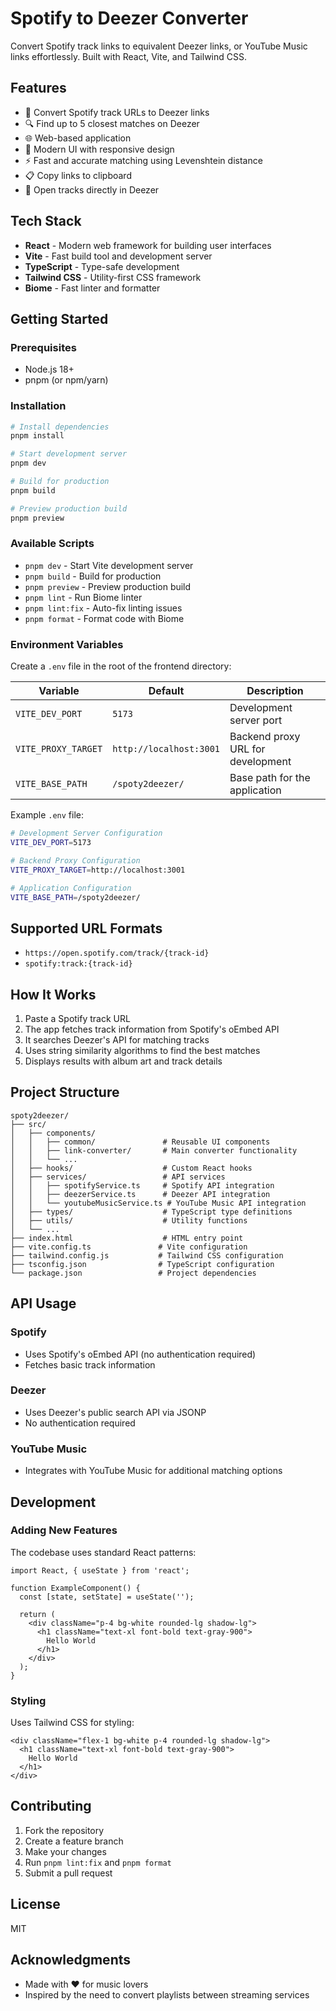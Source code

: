 # Spotify to Deezer Converter

Convert Spotify track links to equivalent Deezer links, or YouTube Music links effortlessly. Built with React, Vite, and Tailwind CSS.

## Features

- 🎵 Convert Spotify track URLs to Deezer links
- 🔍 Find up to 5 closest matches on Deezer
- 🌐 Web-based application
- 🎨 Modern UI with responsive design
- ⚡ Fast and accurate matching using Levenshtein distance
- 📋 Copy links to clipboard
- 🔗 Open tracks directly in Deezer

## Tech Stack

- **React** - Modern web framework for building user interfaces
- **Vite** - Fast build tool and development server
- **TypeScript** - Type-safe development
- **Tailwind CSS** - Utility-first CSS framework
- **Biome** - Fast linter and formatter

## Getting Started

### Prerequisites

- Node.js 18+
- pnpm (or npm/yarn)

### Installation

```bash
# Install dependencies
pnpm install

# Start development server
pnpm dev

# Build for production
pnpm build

# Preview production build
pnpm preview
```

### Available Scripts

- `pnpm dev` - Start Vite development server
- `pnpm build` - Build for production
- `pnpm preview` - Preview production build
- `pnpm lint` - Run Biome linter
- `pnpm lint:fix` - Auto-fix linting issues
- `pnpm format` - Format code with Biome

### Environment Variables

Create a `.env` file in the root of the frontend directory:

| Variable | Default | Description |
|----------|---------|-------------|
| `VITE_DEV_PORT` | `5173` | Development server port |
| `VITE_PROXY_TARGET` | `http://localhost:3001` | Backend proxy URL for development |
| `VITE_BASE_PATH` | `/spoty2deezer/` | Base path for the application |

Example `.env` file:

```bash
# Development Server Configuration
VITE_DEV_PORT=5173

# Backend Proxy Configuration
VITE_PROXY_TARGET=http://localhost:3001

# Application Configuration
VITE_BASE_PATH=/spoty2deezer/
```

## Supported URL Formats

- `https://open.spotify.com/track/{track-id}`
- `spotify:track:{track-id}`

## How It Works

1. Paste a Spotify track URL
2. The app fetches track information from Spotify's oEmbed API
3. It searches Deezer's API for matching tracks
4. Uses string similarity algorithms to find the best matches
5. Displays results with album art and track details

## Project Structure

```
spoty2deezer/
├── src/
│   ├── components/
│   │   ├── common/               # Reusable UI components
│   │   ├── link-converter/       # Main converter functionality
│   │   └── ...
│   ├── hooks/                    # Custom React hooks
│   ├── services/                 # API services
│   │   ├── spotifyService.ts     # Spotify API integration
│   │   ├── deezerService.ts      # Deezer API integration
│   │   └── youtubeMusicService.ts # YouTube Music API integration
│   ├── types/                    # TypeScript type definitions
│   ├── utils/                    # Utility functions
│   └── ...
├── index.html                    # HTML entry point
├── vite.config.ts               # Vite configuration
├── tailwind.config.js           # Tailwind CSS configuration
├── tsconfig.json                # TypeScript configuration
└── package.json                 # Project dependencies
```

## API Usage

### Spotify
- Uses Spotify's oEmbed API (no authentication required)
- Fetches basic track information

### Deezer
- Uses Deezer's public search API via JSONP
- No authentication required

### YouTube Music
- Integrates with YouTube Music for additional matching options

## Development

### Adding New Features

The codebase uses standard React patterns:

```tsx
import React, { useState } from 'react';

function ExampleComponent() {
  const [state, setState] = useState('');

  return (
    <div className="p-4 bg-white rounded-lg shadow-lg">
      <h1 className="text-xl font-bold text-gray-900">
        Hello World
      </h1>
    </div>
  );
}
```

### Styling

Uses Tailwind CSS for styling:

```tsx
<div className="flex-1 bg-white p-4 rounded-lg shadow-lg">
  <h1 className="text-xl font-bold text-gray-900">
    Hello World
  </h1>
</div>
```

## Contributing

1. Fork the repository
2. Create a feature branch
3. Make your changes
4. Run `pnpm lint:fix` and `pnpm format`
5. Submit a pull request

## License

MIT

## Acknowledgments

- Made with ❤️ for music lovers
- Inspired by the need to convert playlists between streaming services
